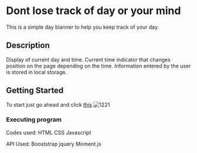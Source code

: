 #  Dont lose track of day or your mind 

This is a simple day blanner to help you keep track of your day.

## Description

Display of current day and time.
Current time indicator that changes position on the page depending on the time.
Information entered by the user is stored in local storage.

## Getting Started
 To start just go ahead and click [this](https://dantheman4500.github.io/JS_Clander/) 
 ![1221](https://user-images.githubusercontent.com/103381483/191634701-3691d947-49b2-4294-b739-49a7eb8277dc.PNG)
### Executing program

Codes used:
HTML 
CSS 
Javascript

API Used:
Booststrap 
jquery
Moment.js
